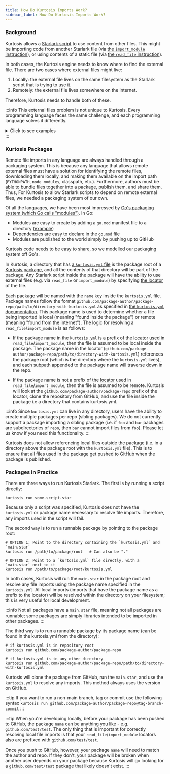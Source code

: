 ```yaml
---
title: How Do Kurtosis Imports Work?
sidebar_label: How Do Kurtosis Imports Work?
---
```


### Background
Kurtosis allows a [Starlark script][starlark-reference] to use content from other files. This might be importing code from another Starlark file (via [the `import_module` instruction][import-module-starlark-reference]), or using contents of a static file (via [the `read_file` instruction][read-file-starlark-reference]).

In both cases, the Kurtosis engine needs to know where to find the external file. There are two cases where external files might live:

1. Locally: the external file lives on the same filesystem as the Starlark script that is trying to use it.
1. Remotely: the external file lives somewhere on the internet.

Therefore, Kurtosis needs to handle both of these.

:::info
This external files problem is not unique to Kurtosis. Every programming language faces the same challenge, and each programming language solves it differently. 

<details>
<summary>Click to see examples</summary>

- In Javascript, local files are referenced via relative imports:

  ```javascript
  import something from ../../someDirectory/someFile
  ```

  and remote files are downloaded as modules using `npm` or `yarn` and stored in the `node_modules` directory. The remote files will then be available via:

  ```javascript
  import some-package
  ```

- In Python, local files are handled via the [relative import syntax](https://docs.python.org/3/reference/import.html#package-relative-imports):

  ```python
  from .moduleY import spam
  from ..moduleA import foo
  ```

  and remote files are downloaded as packages using `pip`, stored somewhere on your machine, and made available via the `PYTHONPATH` variable. The package will then be available via regular import syntax:

  ```python
  import some_package
  ```

- In Java, the difference between local and remote files is less distinct because all files are packaged in JARs. Classes are imported using Java's import syntax:

  ```java
  import com.docker.clients.Client;
  ```

  and the Java classpath is searched for each import to see if any JAR contains a matching file. It is the responsibility of the user to build the correct classpath, and various tools and dependency managers help developers download JARs and construct the classpath correctly.

</details>
:::

### Kurtosis Packages
Remote file imports in any language are always handled through a packaging system. This is because any language that allows remote external files must have a solution for identifying the remote files, downloading them locally, and making them available on the import path (`PYTHONPATH`, `node_modules`, classpath, etc.). Furthermore, authors must be able to bundle files together into a package, publish them, and share them. Thus, For Kurtosis to allow Starlark scripts to depend on remote external files, we needed a packaging system of our own.

Of all the languages, we have been most impressed by [Go's packaging system (which Go calls "modules")](https://go.dev/blog/using-go-modules). In Go:

- Modules are easy to create by adding a `go.mod` manifest file to a directory ([example](https://github.com/kurtosis-tech/kurtosis/blob/main/cli/cli/go.mod))
- Dependencies are easy to declare in the `go.mod` file
- Modules are published to the world simply by pushing up to GitHub

Kurtosis code needs to be easy to share, so we modelled our packaging system off Go's.

In Kurtosis, a directory that has [a `kurtosis.yml` file][kurtosis-yml-reference] is the package root of a [Kurtosis package][packages-reference], and all the contents of that directory will be part of the package. Any Starlark script inside the package will have the ability to use external files (e.g. via `read_file` or `import_module`) by specifying [the locator][locators-reference] of the file.

Each package will be named with the `name` key inside the `kurtosis.yml` file. Package names follow the format `github.com/package-author/package-repo/path/to/directory-with-kurtosis.yml` as specified in [the `kurtosis.yml` documentation][kurtosis-yml-reference]. This package name is used to determine whether a file being imported is local (meaning "found inside the package") or remote (meaning "found from the internet"). The logic for resolving a `read_file`/`import_module` is as follows:

- If the package name in the `kurtosis.yml` is a prefix of the [locator][locators-reference] used in `read_file`/`import_module`, then the file is assumed to be local inside the package. The package name in the locator (`github.com/package-author/package-repo/path/to/directory-with-kurtosis.yml`) references the package root (which is the directory where the `kurtosis.yml` lives), and each subpath appended to the package name will traverse down in the repo.

- If the package name is not a prefix of the [locator][locators-reference] used in `read_file`/`import_module`, then the file is assumed to be remote. Kurtosis will look at the `github.com/package-author/package-repo` prefix of the locator, clone the repository from GitHub, and use the file inside the package i.e a directory that contains kurtosis.yml. 

:::info
Since `kurtosis.yml` can live in any directory, users have the ability to create multiple packages per repo (sibling packages). We do not currently support a package importing a sibling package (i.e. if `foo` and `bar` packages are subdirectories of `repo`, then `bar` cannot import files from `foo`). Please let us know if you need this functionality.
:::

Kurtosis does not allow referencing local files outside the package (i.e. in a directory above the package root with the `kurtosis.yml` file). This is to ensure that all files used in the package get pushed to GitHub when the package is published.

### Packages in Practice
There are three ways to run Kurtosis Starlark. The first is by running a script directly:

```
kurtosis run some-script.star
```

Because only a script was specified, Kurtosis does not have the `kurtosis.yml` or package name necessary to resolve file imports. Therefore, any imports used in the script will fail.

The second way is to run a runnable package by pointing to the package root:

```
# OPTION 1: Point to the directory containing the `kurtosis.yml` and `main.star`
kurtosis run /path/to/package/root   # Can also be "."

# OPTION 2: Point to a `kurtosis.yml` file directly, with a `main.star` next to it
kurtosis run /path/to/package/root/kurtosis.yml
```

In both cases, Kurtosis will run the `main.star` in the package root and resolve any file imports using the package name specified in the `kurtosis.yml`. All local imports (imports that have the package name as a prefix to the locator) will be resolved within the directory on your filesystem; this is very useful for local development.

:::info
Not all packages have a `main.star` file, meaning not all packages are runnable; some packages are simply libraries intended to be imported in other packages.
:::

The third way is to run a runnable package by its package name (can be found in the kurtosis.yml from the directory):

```
# if kurtosis.yml is in repository root
kurtosis run github.com/package-author/package-repo
```

```
# if kurtosis.yml is in any other directory
kurtosis run github.com/package-author/package-repo/path/to/directory-with-kurtosis.yml
```

Kurtosis will clone the package from GitHub, run the `main.star`, and use the `kurtosis.yml` to resolve any imports. This method always uses the version on GitHub.

:::tip
If you want to run a non-main branch, tag or commit use the following syntax
`kurtosis run github.com/package-author/package-repo@tag-branch-commit`
:::

<!-- 
  It seems to me that we are suggesting users to use arbitrary name, only to change later; my worry is that it
  could lead to import errors! With introduction of sub-packages, this could lead to even more confusion. If the users'
  want to do this for quick testing, they can but we should not suggest it.
-->
:::tip
When you're developing locally, before your package has been pushed to GitHub, the package `name` can be anything you like - e.g. `github.com/test/test`. The only thing that is important for correctly resolving local file imports is that your `read_file`/`import_module` locators also are prefixed with `github.com/test/test`.

Once you push to GitHub, however, your package `name` will need to match the author and repo. If they don't, your package will be broken when another user depends on your package because Kurtosis will go looking for a `github.com/test/test` package that likely doesn't exist.
:::

<!---------------------- ONLY LINKS BELOW HERE ---------------------------->
[starlark-reference]: ../concepts-reference/starlark.md
[kurtosis-yml-reference]: ../concepts-reference/kurtosis-yml.md
[packages-reference]: ../concepts-reference/packages.md
[locators-reference]: ../concepts-reference/locators.md
[import-module-starlark-reference]: ../starlark-reference/import-module.md
[read-file-starlark-reference]: ../starlark-reference/read-file.md
